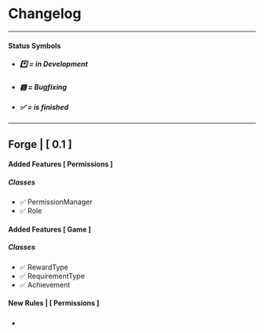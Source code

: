 # Changelog

---
#### Status Symbols
* ##### *️⃣  = in Development
* ##### 🅱️ = Bugfixing
* ##### ✅ = is finished
---

## Forge | [ 0.1 ]
#### Added Features [ Permissions ]
##### Classes
* ✅ PermissionManager
* ✅ Role

#### Added Features [ Game ]
##### Classes
* ✅ RewardType
* ✅ RequirementType
* ✅ Achievement

#### New Rules | [ Permissions ]
##### 
*

[### Changed Features]: #

[### New Rules]: #

[### Changed Rules]: #